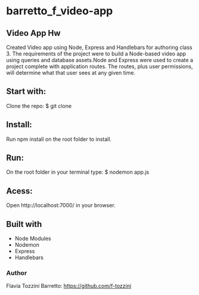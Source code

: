 # barretto_f_video-app

## Video App Hw

Created Video app using Node, Express and Handlebars for authoring class 3.
The requirements of the project were to build a Node-based video app using queries 
and database assets.Node and Express were used to create a project complete with application routes. 
The routes, plus user permissions, will determine what that user sees at any given time. 


## Start with:
Clone the repo: $ git clone

## Install:
Run npm install on the root folder to install.

## Run:
On the root folder in your terminal type: $ nodemon app.js

## Acess:
Open http://localhost:7000/ in your browser.

## Built with
- Node Modules
- Nodemon
- Express
- Handlebars

### Author
Flavia Tozzini Barretto: https://github.com/f-tozzini
